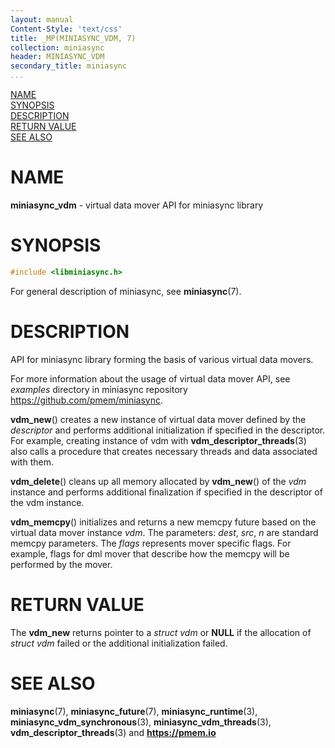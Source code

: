```yaml
---
layout: manual
Content-Style: 'text/css'
title: _MP(MINIASYNC_VDM, 7)
collection: miniasync
header: MINIASYNC_VDM
secondary_title: miniasync
...
```


[comment]: <> (SPDX-License-Identifier: BSD-3-Clause)
[comment]: <> (Copyright 2022, Intel Corporation)

[comment]: <> (miniasync_vdm.7 -- man page for miniasync vdm API)

[NAME](#name)<br />
[SYNOPSIS](#synopsis)<br />
[DESCRIPTION](#description)<br />
[RETURN VALUE](#return-value)<br />
[SEE ALSO](#see-also)<br />


# NAME #

**miniasync_vdm** - virtual data mover API for miniasync library


# SYNOPSIS #

```c
#include <libminiasync.h>
```

For general description of miniasync, see **miniasync**(7).


# DESCRIPTION #

API for miniasync library forming the basis of various virtual data movers.

For more information about the usage of virtual data mover API, see *examples* directory
in miniasync repository <https://github.com/pmem/miniasync>.

**vdm_new**() creates a new instance of virtual data mover defined by the *descriptor* and performs
additional initialization if specified in the descriptor. For example,
creating instance of vdm with **vdm_descriptor_threads**(3) also calls a procedure that creates
necessary threads and data associated with them.

**vdm_delete**() cleans up all memory allocated by **vdm_new**() of the *vdm* instance and performs
additional finalization if specified in the descriptor of the vdm instance.

**vdm_memcpy**() initializes and returns a new memcpy future based on the virtual data mover
instance *vdm*. The parameters: *dest*, *src*, *n* are standard memcpy parameters. The *flags*
represents mover specific flags. For example, flags for dml mover that describe how the memcpy will
be performed by the mover.


# RETURN VALUE #

The **vdm_new** returns pointer to a *struct vdm* or **NULL** if the allocation of
*struct vdm* failed or the additional initialization failed.


# SEE ALSO #

**miniasync**(7), **miniasync_future**(7), **miniasync_runtime**(3), **miniasync_vdm_synchronous**(3),
**miniasync_vdm_threads**(3), **vdm_descriptor_threads**(3) and **<https://pmem.io>**
